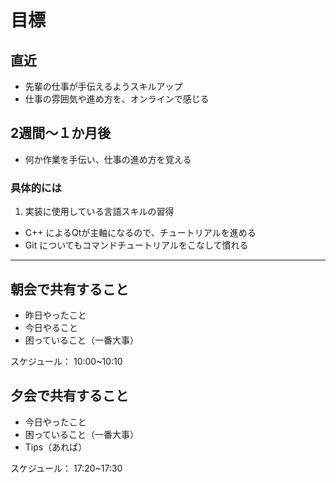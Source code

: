# 目標

## 直近
* 先輩の仕事が手伝えるようスキルアップ
* 仕事の雰囲気や進め方を、オンラインで感じる

## 2週間～１か月後
* 何か作業を手伝い、仕事の進め方を覚える

### 具体的には
1. 実装に使用している言語スキルの習得
* C++ によるQtが主軸になるので、チュートリアルを進める
* Git についてもコマンドチュートリアルをこなして慣れる

-----
## 朝会で共有すること
* 昨日やったこと
* 今日やること
* 困っていること（一番大事）

スケジュール： 10:00~10:10

## 夕会で共有すること
* 今日やったこと
* 困っていること（一番大事）
* Tips（あれば）

スケジュール： 17:20~17:30
